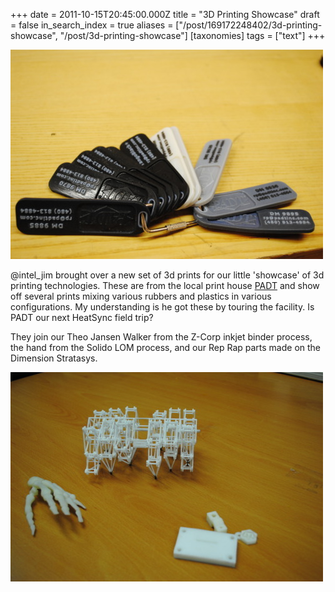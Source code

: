 +++
date = 2011-10-15T20:45:00.000Z
title = "3D Printing Showcase"
draft = false
in_search_index = true
aliases = ["/post/169172248402/3d-printing-showcase", "/post/3d-printing-showcase"]
[taxonomies]
tags = ["text"]
+++

![image](/images/tumblr_inline_p1uz7ny1qu1rp3p4d_540.jpg)

@intel_jim brought over a new set of 3d prints for our little 'showcase' of 3d printing technologies. These are from the local print house [PADT](http://www.padtinc.com/ "PADT") and show off several prints mixing various rubbers and plastics in various configurations. My understanding is he got these by touring the facility. Is PADT our next HeatSync field trip?

They join our Theo Jansen Walker from the Z-Corp inkjet binder process, the hand from the Solido LOM process, and our Rep Rap parts made on the Dimension Stratasys. 

![image](/images/tumblr_inline_p1uz810SZe1rp3p4d_540.jpg)
